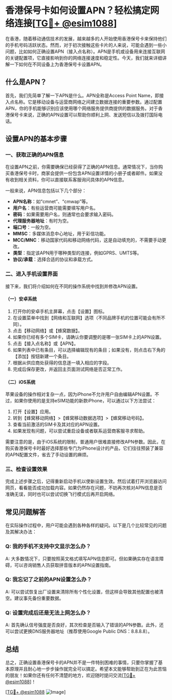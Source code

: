 # 香港保号卡如何设置APN？轻松搞定网络连接[[TG💪+ @esim1088](https://t.me/s/esim1088)]

在香港，随着移动通信技术的发展，越来越多的人开始使用香港保号卡来保持他们的手机号码活跃状态。然而，对于初次接触这些卡片的人来说，可能会遇到一些小问题，比如如何正确设置APN（接入点名称）。APN是手机或设备用来连接互联网的关键配置项，它直接影响到你的网络连接速度和稳定性。今天，我们就来详细讲解一下如何在不同设备上为香港保号卡设置APN。

## 什么是APN？

首先，我们先简单了解一下APN是什么。APN全称是Access Point Name，即接入点名称。它是移动设备与运营商网络之间建立数据连接的重要参数。通过配置APN，你的手机能够识别应该使用哪个网络服务提供商提供的数据服务。对于香港保号卡来说，正确的APN设置可以帮助你顺利上网、发送短信以及拨打国际电话。

## 设置APN的基本步骤

### 一、获取正确的APN信息

在设置APN之前，你需要确保已经获得了正确的APN信息。通常情况下，当你购买香港保号卡时，商家会提供一份包含APN设置详情的小册子或者邮件。如果没有收到相关资料，你可以直接联系客服询问具体的APN信息。

一般来说，APN信息包括以下几个部分：
- **APN名称**：如“cmnet”、“cmwap”等。
- **用户名**：有些运营商可能需要填写用户名。
- **密码**：如果需要用户名，则通常也会要求输入密码。
- **代理服务器地址**：有时为空。
- **端口号**：一般为空。
- **MMSC**：多媒体消息中心地址，用于彩信功能。
- **MCC/MNC**：移动国家代码和移动网络代码，这是自动填充的，不需要手动更改。
- **类型**：指定该APN用于哪种类型的连接，例如GPRS、UMTS等。
- **协议/承载**：选择合适的协议和承载方式。

### 二、进入手机设置界面

接下来，我们将介绍如何在不同的操作系统中找到并修改APN设置。

#### （一）安卓系统

1. 打开你的安卓手机主屏幕，点击【设置】图标。
2. 在设置菜单中找到【网络和互联网】选项（不同品牌手机的位置可能会有所不同）。
3. 点击【移动网络】或【蜂窝数据】。
4. 如果你已经有多个SIM卡，请确认你要调整的是哪一张SIM卡上的APN设置。
5. 点击【接入点名称】或【APN】。
6. 如果列表中已有条目，可以选择编辑现有的条目；如果没有，则点击右下角的【添加】按钮新建一个条目。
7. 根据从供应商处获得的信息逐一填入相应的字段。
8. 完成后保存更改，并返回主页面测试网络是否正常工作。

#### （二）iOS系统

苹果设备的操作相对复杂一点，因为iPhone不允许用户自由编辑APN设置。不过，如果你使用的是支持eSIM功能的新款iPhone，可以通过以下方法尝试：

1. 打开【设置】应用。
2. 转到【蜂窝移动网络】>【蜂窝移动数据选项】>【蜂窝移动号码】。
3. 查看当前激活的SIM卡及其对应的APN设置。
4. 如果发现有问题，可以尝试重启设备或者联系运营商客服寻求帮助。

需要注意的是，由于iOS系统的限制，普通用户很难直接修改APN参数。因此，在购买香港保号卡时最好选择那些专门为iPhone设计的产品，它们往往预装了兼容的APN配置文件，省去了手动设置的麻烦。

### 三、检查设置效果

完成上述步骤之后，记得重新启动手机以使新设置生效。然后试着打开浏览器访问网页，看看能否成功加载内容。如果仍然存在问题，不妨再次核对APN信息是否准确无误，同时也可以尝试切换飞行模式后再开启网络。

## 常见问题解答

在实际操作过程中，用户可能会遇到各种各样的疑问。以下是几个比较常见的问题及其解决办法：

### Q: 我的手机不支持中文显示怎么办？
A: 大多数情况下，只要按照英文格式填写APN信息即可。但如果确实存在语言障碍，可以咨询销售人员获取拼音版本的APN设置指南。

### Q: 我忘记了之前的APN设置怎么办？
A: 可以尝试恢复出厂设置来清除所有个性化设置，但这样会导致其他配置也被清空。建议事先备份重要数据。

### Q: 设置完成后还是无法上网怎么办？
A: 首先确认信号强度是否良好，其次检查是否输入了错误的APN参数。此外，还可以尝试更换DNS服务器地址（推荐使用Google Public DNS：8.8.8.8）。

## 总结

总之，正确设置香港保号卡的APN并不是一件特别困难的事情，只要你掌握了基本原理并且耐心地一步步操作就完全可以搞定。希望本文能够帮助到正在为此苦恼的朋友！如果你还有任何不清楚的地方，欢迎随时提问交流[[TG💪+ @esim1088](https://t.me/s/esim1088)]！

[[TG💪+ @esim1088](https://t.me/s/esim1088) ![Image](https://i.postimg.cc/4NQfJmqS/Snipaste-2025-05-13-00-14-12.png)]